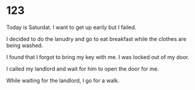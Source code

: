 # 123
Today is Saturdat.
I want to get up earily but I failed.

I decided to do the lanudry and go to eat breakfast while the clothes are being washed.
 
I found that I forgot to bring my key with me. I was locked out of my door.

I called my landlord and wait for him to open the door for me.

While waiting for the landlord, I go for a walk.